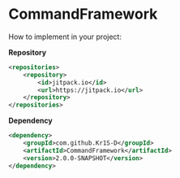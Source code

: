 # CommandFramework

How to implement in your project:

**Repository**

```xml
<repositories>
    <repository>
        <id>jitpack.io</id>
        <url>https://jitpack.io</url>
    </repository>
</repositories>
```
**Dependency**

```xml
<dependency>
    <groupId>com.github.Kr1S-D</groupId>
    <artifactId>CommandFramework</artifactId>
    <version>2.0.0-SNAPSHOT</version>
</dependency>
```
